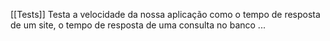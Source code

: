 [[Tests]]
Testa a velocidade da nossa aplicação como o tempo de resposta de um site, o tempo de resposta de uma consulta no banco ...